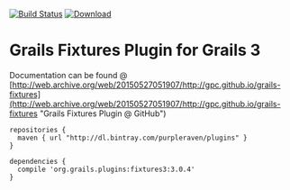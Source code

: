 [![Build Status](https://travis-ci.org/gpc/grails-fixtures.svg?branch=master)](https://travis-ci.org/gpc/grails-fixtures)
[ ![Download](https://api.bintray.com/packages/purpleraven/plugins/fixtures3/images/download.svg?version=3.0.4) ](https://bintray.com/purpleraven/plugins/fixtures3/3.0.4/link)

Grails Fixtures Plugin for Grails 3
===

Documentation can be found @ [http://web.archive.org/web/20150527051907/http://gpc.github.io/grails-fixtures](http://web.archive.org/web/20150527051907/http://gpc.github.io/grails-fixtures "Grails Fixtures Plugin @ GitHub")

```
repositories {
  maven { url "http://dl.bintray.com/purpleraven/plugins" }
}

dependencies {
  compile 'org.grails.plugins:fixtures3:3.0.4'
}
```
